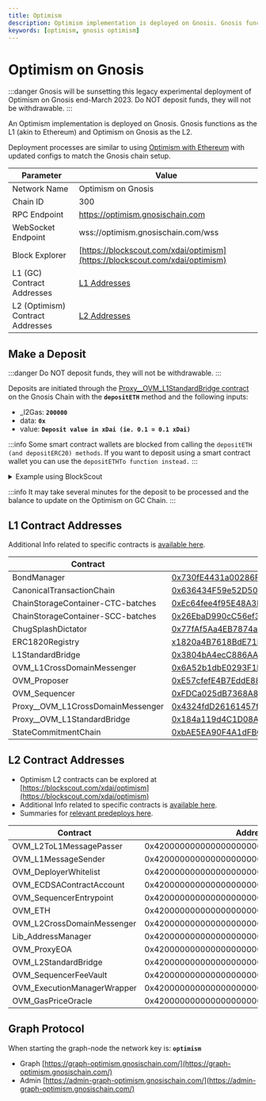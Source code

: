 ```yaml
---
title: Optimism
description: Optimism implementation is deployed on Gnosis. Gnosis functions as the L1 (akin to Ethereum) and Optimism on Gnosis as the L2.
keywords: [optimism, gnosis optimism]
---
```


# Optimism on Gnosis

:::danger
Gnosis will be sunsetting this legacy experimental deployment of Optimism on Gnosis end-March 2023.
Do NOT deposit funds, they will not be withdrawable.
:::

An Optimism implementation is deployed on Gnosis. Gnosis functions as the L1 (akin to Ethereum) and Optimism on Gnosis as the L2.

Deployment processes are similar to using [Optimism with Ethereum](https://community.optimism.io/) with updated configs to match the Gnosis chain setup.


| Parameter                        | Value                                                                         |
| -------------------------------- | ----------------------------------------------------------------------------- |
| Network Name                     | Optimism on Gnosis                                                            |
| Chain ID                         | 300                                                                           |
| RPC Endpoint                     | https://optimism.gnosischain.com                                              |
| WebSocket Endpoint               | wss://optimism.gnosischain.com/wss                                            |
| Block Explorer                   | [https://blockscout.com/xdai/optimism](https://blockscout.com/xdai/optimism)  |
| L1 (GC) Contract Addresses       | [L1 Addresses](#l1-contract-addresses)                                        |
| L2 (Optimism) Contract Addresses | [L2 Addresses](#l2-contract-addresses)                                        |

## Make a Deposit

:::danger
Do NOT deposit funds, they will not be withdrawable.
:::

Deposits are initiated through the [Proxy\_\_OVM\_L1StandardBridge contract](https://blockscout.com/xdai/mainnet/address/0x184a119d4C1D08A459FCfBFe7ECc051c163B4c80/transactions) on the Gnosis Chain with the **`depositETH`** method and the following inputs:

* \_l2Gas: **`200000`**
* data: **`0x`**
* value: **`Deposit value in xDai (ie. 0.1 = 0.1 xDai)`**

:::info
Some smart contract wallets are blocked from calling the `depositETH (and depositERC20) methods`. If you want to deposit using a smart contract wallet you can use the `depositETHTo function instead.`
:::

<details>
    <summary>Example using BlockScout</summary>

1. Go to [https://blockscout.com/xdai/mainnet/address/0x184a119d4C1D08A459FCfBFe7ECc051c163B4c80/write-proxy](https://blockscout.com/xdai/mainnet/address/0x184a119d4C1D08A459FCfBFe7ECc051c163B4c80/write-proxy)

2. Connect a web3 wallet like MetaMask that contains some xDai for funding and gas fees.

![](/img/about/optimism/connect-wallet.png)

3. Scroll down to the **`depositETH`** method and enter the following:

* _l2Gas: **`200000`**
* _data: **`0x`**
* value: **`Deposit value in xDai`**
* Click **Write** and complete the transaction with your wallet.

![](/img/about/optimism/method.png)

</details>

:::info
It may take several minutes for the deposit to be processed and the balance to update on the Optimism on GC Chain.
:::

## L1 Contract Addresses

Additional Info related to specific contracts is [available here](https://github.com/ethereum-optimism/optimism/tree/56961f9208af8a43a25a138cce21ef488c418141/packages/contracts/docs).

| Contract                             | Address                                                                                                                                           |
| ------------------------------------ | ------------------------------------------------------------------------------------------------------------------------------------------------- |
| BondManager                          | [0x730fE4431a00286Ff8dc7E9B03c661E63Ef05121](https://blockscout.com/xdai/mainnet/address/0x730fE4431a00286Ff8dc7E9B03c661E63Ef05121/transactions) |
| CanonicalTransactionChain            | [0x636434F59e52D50423bD8272FEB3B2bff5dF586b](https://blockscout.com/xdai/mainnet/address/0x636434F59e52D50423bD8272FEB3B2bff5dF586b/transactions) |
| ChainStorageContainer-CTC-batches    | [0xEc64fee4f95E48A3BAd799A5912F183d222086A8](https://blockscout.com/xdai/mainnet/address/0xEc64fee4f95E48A3BAd799A5912F183d222086A8/transactions) |
| ChainStorageContainer-SCC-batches    | [0x26EbaD990cC56ef36166d1C4114CEF25F024b75D](https://blockscout.com/xdai/mainnet/address/0x26EbaD990cC56ef36166d1C4114CEF25F024b75D/transactions) |
| ChugSplashDictator                   | [0x77fAf5Aa4EB7874a676F773fc308e0FD8e9400f7](https://blockscout.com/xdai/mainnet/address/0x77fAf5Aa4EB7874a676F773fc308e0FD8e9400f7/transactions) |
| ERC1820Registry                      | [x1820a4B7618BdE71Dce8cdc73aAB6C95905faD24](https://blockscout.com/xdai/mainnet/address/0x1820a4B7618BdE71Dce8cdc73aAB6C95905faD24/transactions)  |
| L1StandardBridge                     | [0x3804bA4ecC886AAe91A6D57dE880616E17C8269C](https://blockscout.com/xdai/mainnet/address/0x3804bA4ecC886AAe91A6D57dE880616E17C8269C/transactions) |
| OVM\_L1CrossDomainMessenger          | [0x6A52b1dbE0293F1ba1bc136b0f8C8f0395F940b9](https://blockscout.com/xdai/mainnet/address/0x6A52b1dbE0293F1ba1bc136b0f8C8f0395F940b9/transactions) |
| OVM\_Proposer                        | [0xE57cfefE4B7EddE88af28d4ffB3BD63b272f578A](https://blockscout.com/xdai/mainnet/address/0xE57cfefE4B7EddE88af28d4ffB3BD63b272f578A/transactions) |
| OVM\_Sequencer                       | [0xFDCa025dB7368A84deeCc0d82598eB90638D52DF](https://blockscout.com/xdai/mainnet/address/0xFDCa025dB7368A84deeCc0d82598eB90638D52DF/transactions) |
| Proxy\_\_OVM\_L1CrossDomainMessenger | [0x4324fdD26161457f4BCc1ABDA87709d3Be8Fd10E](https://blockscout.com/xdai/mainnet/address/0x4324fdD26161457f4BCc1ABDA87709d3Be8Fd10E/transactions) |
| Proxy\_\_OVM\_L1StandardBridge       | [0x184a119d4C1D08A459FCfBFe7ECc051c163B4c80](https://blockscout.com/xdai/mainnet/address/0x184a119d4C1D08A459FCfBFe7ECc051c163B4c80/transactions) |
| StateCommitmentChain                 | [0xbAE5EA90F4A1dFBC1b0D145453f371E06287a6D8](https://blockscout.com/xdai/mainnet/address/0xbAE5EA90F4A1dFBC1b0D145453f371E06287a6D8/transactions) |


## L2 Contract Addresses

* Optimism L2 contracts can be explored at [https://blockscout.com/xdai/optimism](https://blockscout.com/xdai/optimism)
* Additional Info related to specific contracts is [available here](https://github.com/ethereum-optimism/optimism/tree/56961f9208af8a43a25a138cce21ef488c418141/packages/contracts/docs).
* Summaries for [relevant predeploys here](https://github.com/ethereum-optimism/optimism/blob/8d67991aba584c1703692ea46273ea8a1ef45f56/specs/protocol/components/predeploys.md).

| Contract                     | Address                                    |
| ---------------------------- | ------------------------------------------ |
| OVM\_L2ToL1MessagePasser     | 0x4200000000000000000000000000000000000000 |
| OVM\_L1MessageSender         | 0x4200000000000000000000000000000000000001 |
| OVM\_DeployerWhitelist       | 0x4200000000000000000000000000000000000002 |
| OVM\_ECDSAContractAccount    | 0x4200000000000000000000000000000000000003 |
| OVM\_SequencerEntrypoint     | 0x4200000000000000000000000000000000000005 |
| OVM\_ETH                     | 0x4200000000000000000000000000000000000006 |
| OVM\_L2CrossDomainMessenger  | 0x4200000000000000000000000000000000000007 |
| Lib\_AddressManager          | 0x4200000000000000000000000000000000000008 |
| OVM\_ProxyEOA                | 0x4200000000000000000000000000000000000009 |
| OVM\_L2StandardBridge        | 0x4200000000000000000000000000000000000010 |
| OVM\_SequencerFeeVault       | 0x4200000000000000000000000000000000000011 |
| OVM\_ExecutionManagerWrapper | 0x420000000000000000000000000000000000000B |
| OVM\_GasPriceOracle          | 0x420000000000000000000000000000000000000F |

## Graph Protocol

When starting the graph-node the network key is: **`optimism`**

* Graph [https://graph-optimism.gnosischain.com/](https://graph-optimism.gnosischain.com/)
* Admin [https://admin-graph-optimism.gnosischain.com/](https://admin-graph-optimism.gnosischain.com/)
